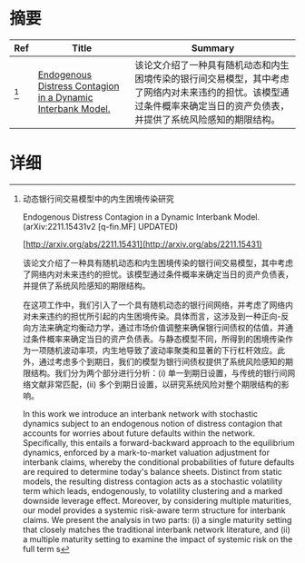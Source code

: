 # 摘要

| Ref | Title | Summary |
| --- | --- | --- |
| [^1] | [Endogenous Distress Contagion in a Dynamic Interbank Model.](http://arxiv.org/abs/2211.15431) | 该论文介绍了一种具有随机动态和内生困境传染的银行间交易模型，其中考虑了网络内对未来违约的担忧。该模型通过条件概率来确定当日的资产负债表，并提供了系统风险感知的期限结构。 |

# 详细

[^1]: 动态银行间交易模型中的内生困境传染研究

    Endogenous Distress Contagion in a Dynamic Interbank Model. (arXiv:2211.15431v2 [q-fin.MF] UPDATED)

    [http://arxiv.org/abs/2211.15431](http://arxiv.org/abs/2211.15431)

    该论文介绍了一种具有随机动态和内生困境传染的银行间交易模型，其中考虑了网络内对未来违约的担忧。该模型通过条件概率来确定当日的资产负债表，并提供了系统风险感知的期限结构。

    

    在这项工作中，我们引入了一个具有随机动态的银行间网络，并考虑了网络内对未来违约的担忧所引起的内生困境传染。具体而言，这涉及到一种正向-反向方法来确定均衡动力学，通过市场价值调整来确保银行间债权的估值，并通过条件概率来确定当日的资产负债表。与静态模型不同，所得到的困境传染作为一项随机波动率项，内生地导致了波动率聚类和显著的下行杠杆效应。此外，通过考虑多个到期日，我们的模型为银行间债权提供了系统风险感知的期限结构。我们分为两个部分进行分析：(i) 单一到期日设置，与传统的银行间网络文献非常匹配，(ii) 多个到期日设置，以研究系统风险对整个期限结构的影响。

    In this work we introduce an interbank network with stochastic dynamics subject to an endogenous notion of distress contagion that accounts for worries about future defaults within the network. Specifically, this entails a forward-backward approach to the equilibrium dynamics, enforced by a mark-to-market valuation adjustment for interbank claims, whereby the conditional probabilities of future defaults are required to determine today's balance sheets. Distinct from static models, the resulting distress contagion acts as a stochastic volatility term which leads, endogenously, to volatility clustering and a marked downside leverage effect. Moreover, by considering multiple maturities, our model provides a systemic risk-aware term structure for interbank claims. We present the analysis in two parts: (i) a single maturity setting that closely matches the traditional interbank network literature, and (ii) a multiple maturity setting to examine the impact of systemic risk on the full term s
    

